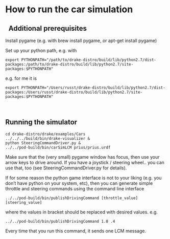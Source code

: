 How to run the car simulation
=============================
 
Additional prerequisites
------------------------

Install pygame (e.g. with brew install pygame, or apt-get install pygame)

Set up your python path, e.g. with

```
export PYTHONPATH="/path/to/drake-distro/build/lib/python2.7/dist-packages:/path/to/drake-distro/build/lib/python2.7/site-packages:$PYTHONPATH" 
```
e.g. for me it is

```
export PYTHONPATH="/Users/russt/drake-distro/build/lib/python2.7/dist-packages:/Users/russt/drake-distro/build/lib/python2.7/site-packages:$PYTHONPATH" 
```
 

Running the simulator
---------------------

```
cd drake-distro/drake/examples/Cars
../../../build/bin/drake-visualizer &     
python SteeringCommandDriver.py &        
../../pod-build/bin/carSimLCM prius/prius.urdf
```

Make sure that the (very small) pygame window has focus, then use your arrow
keys to drive around. If you have a joystick / steering wheel.. you can use
that, too (see SteeringCommandDriver.py for details).

If for some reason the python game interface is not to your liking (e.g. you
don’t have python on your system, etc), then you can generate simple throttle
and steering commands using the command line interface

```
../../pod-build/bin/publishDrivingCommand [throttle_value] [steering_value]
```
where the values in bracket should be replaced with desired values.  e.g.

```
../../pod-build/bin/publishDrivingCommand 1.0 .4
```
Every time that you run this command, it sends one LCM message.
